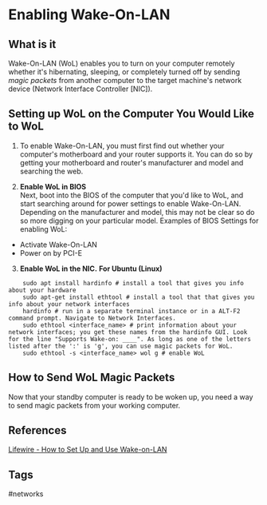 # Enabling Wake-On-LAN 

## What is it
Wake-On-LAN (WoL) enables you to turn on your computer remotely whether it's hibernating, sleeping, or completely turned off by sending *magic packets* from another computer to the target machine's network device (Network Interface Controller [NIC]). 

## Setting up WoL on the Computer You Would Like to WoL
1. To enable Wake-On-LAN, you must first find out whether your computer's motherboard and your router supports it. You can do so by getting your motherboard and router's manufacturer and model and searching the web.  

2. **Enable WoL in BIOS**  
Next, boot into the BIOS of the computer that you'd like to WoL, and start searching around for power settings to enable Wake-On-LAN. Depending on the manufacturer and model, this may not be clear so do so more digging on your particular model. Examples of BIOS Settings for enabling WoL:  
* Activate Wake-On-LAN  
* Power on by PCI-E  

3. **Enable WoL in the NIC.**
**For Ubuntu (Linux)**
```
	sudo apt install hardinfo # install a tool that gives you info about your hardware  
	sudo apt-get install ethtool # install a tool that that gives you info about your network interfaces  
	hardinfo # run in a separate terminal instance or in a ALT-F2 command prompt. Navigate to Network Interfaces.
	sudo ethtool <interface_name> # print information about your network interfaces; you get these names from the hardinfo GUI. Look for the line "Supports Wake-on: ____". As long as one of the letters listed after the ':' is 'g', you can use magic packets for WoL.
	sudo ethtool -s <interface_name> wol g # enable WoL  
```

## How to Send WoL Magic Packets
Now that your standby computer is ready to be woken up, you need a way to send magic packets from your working computer.  
 

## References
[Lifewire - How to Set Up and Use Wake-on-LAN](https://www.lifewire.com/wake-on-lan-4149800)

## Tags
#networks
